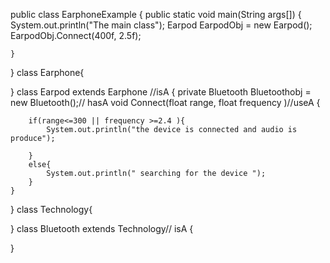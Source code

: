 public class EarphoneExample {
    public static void main(String args[]) {
        System.out.println("The main class");
        Earpod EarpodObj = new Earpod();
        EarpodObj.Connect(400f, 2.5f);

    } 
    
}
class Earphone{

}
class Earpod extends Earphone //isA
{
    private Bluetooth Bluetoothobj = new Bluetooth();// hasA
    void Connect(float range, float frequency )//useA
    {
        
        if(range<=300 || frequency >=2.4 ){
            System.out.println("the device is connected and audio is produce");
            
        }
        else{
            System.out.println(" searching for the device ");
        }
    }

}
class Technology{

}
class Bluetooth extends Technology// isA
{

}
